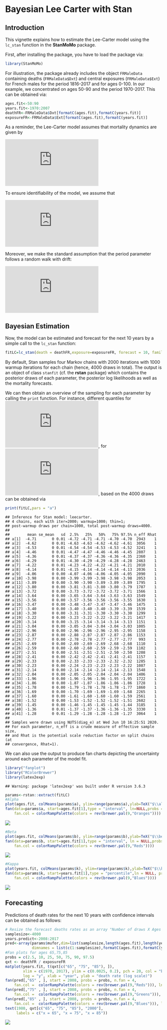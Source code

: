 Bayesian Lee Carter with Stan
================

Introduction
------------

This vignette explains how to estimate the Lee-Carter model using the `lc_stan` function in the **StanMoMo** package.

First, after installing the package, you have to load the package via:

``` r
library(StanMoMo)
```

For illustration, the package already includes the object `FRMaleData` containing deaths (`FRMaleData$Dxt`) and central exposures (`FRMaleData$Ext`) for French males for the period 1816-2017 and for ages 0-100. In our example, we concentrated on ages 50-90 and the period 1970-2017. This can be obtained via:

``` r
ages.fit<-50:90
years.fit<-1970:2007
deathFR<-FRMaleData$Dxt[formatC(ages.fit),formatC(years.fit)]
exposureFR<-FRMaleData$Ext[formatC(ages.fit),formatC(years.fit)]
```

As a reminder, the Lee-Carter model assumes that mortality dynamics are given by

![ 
\\begin{aligned}
D\_{xt} &\\sim Poisson (E\_{xt}\\mu\_{xt})\\\\
\\log \\mu\_{xt}&=\\alpha\_x+\\beta\_x \\kappa\_t
\\end{aligned}
](https://latex.codecogs.com/png.latex?%20%0A%5Cbegin%7Baligned%7D%0AD_%7Bxt%7D%20%26%5Csim%20Poisson%20%28E_%7Bxt%7D%5Cmu_%7Bxt%7D%29%5C%5C%0A%5Clog%20%5Cmu_%7Bxt%7D%26%3D%5Calpha_x%2B%5Cbeta_x%20%5Ckappa_t%0A%5Cend%7Baligned%7D%0A " 
\begin{aligned}
D_{xt} &\sim Poisson (E_{xt}\mu_{xt})\\
\log \mu_{xt}&=\alpha_x+\beta_x \kappa_t
\end{aligned}
")

 To ensure identifiability of the model, we assume that

![
\\sum\_x \\beta\_x=1,\\kappa\_1=0
](https://latex.codecogs.com/png.latex?%0A%5Csum_x%20%5Cbeta_x%3D1%2C%5Ckappa_1%3D0%0A "
\sum_x \beta_x=1,\kappa_1=0
")

Moreover, we make the standard assumption that the period parameter follows a random walk with drift:

![ 
\\kappa\_t \\sim \\mathcal{N}(\\mu+\\kappa\_{t-1},\\sigma)
](https://latex.codecogs.com/png.latex?%20%0A%5Ckappa_t%20%5Csim%20%5Cmathcal%7BN%7D%28%5Cmu%2B%5Ckappa_%7Bt-1%7D%2C%5Csigma%29%0A " 
\kappa_t \sim \mathcal{N}(\mu+\kappa_{t-1},\sigma)
")

Bayesian Estimation
-------------------

Now, the model can be estimated and forecast for the next 10 years by a simple call to the `lc_stan` function:

``` r
fitLC=lc_stan(death = deathFR,exposure=exposureFR, forecast = 10, family = "poisson",cores=4)
```

By default, Stan samples four Markov chains with 2000 iterations with 1000 warmup iterations for each chain (hence, 4000 draws in total). The output is an object of class `stanfit` (cf. the **rstan** package) which contains the posterior draws of each parameter, the posterior log likelihoods as well as the mortality forecasts.

We can then obtain an overview of the sampling for each parameter by calling the `print` function. For instance, different quantiles for ![\\alpha\_x](https://latex.codecogs.com/png.latex?%5Calpha_x "\alpha_x"), for ![x=50,\\dots,90](https://latex.codecogs.com/png.latex?x%3D50%2C%5Cdots%2C90 "x=50,\dots,90"), based on the 4000 draws can be obtained via

``` r
print(fitLC,pars = "a")
```

    ## Inference for Stan model: leecarter.
    ## 4 chains, each with iter=2000; warmup=1000; thin=1; 
    ## post-warmup draws per chain=1000, total post-warmup draws=4000.
    ## 
    ##        mean se_mean   sd  2.5%   25%   50%   75% 97.5% n_eff Rhat
    ## a[1]  -4.71       0 0.01 -4.72 -4.71 -4.71 -4.70 -4.70  2943    1
    ## a[2]  -4.62       0 0.01 -4.63 -4.63 -4.62 -4.62 -4.61  3056    1
    ## a[3]  -4.53       0 0.01 -4.54 -4.54 -4.53 -4.53 -4.52  3241    1
    ## a[4]  -4.46       0 0.01 -4.47 -4.47 -4.46 -4.46 -4.45  2807    1
    ## a[5]  -4.36       0 0.01 -4.37 -4.37 -4.36 -4.36 -4.35  2360    1
    ## a[6]  -4.29       0 0.01 -4.30 -4.29 -4.29 -4.28 -4.28  2463    1
    ## a[7]  -4.22       0 0.01 -4.23 -4.22 -4.22 -4.21 -4.21  2010    1
    ## a[8]  -4.14       0 0.01 -4.15 -4.14 -4.14 -4.14 -4.13  2036    1
    ## a[9]  -4.06       0 0.00 -4.07 -4.06 -4.06 -4.05 -4.05  2090    1
    ## a[10] -3.98       0 0.00 -3.99 -3.99 -3.98 -3.98 -3.98  2053    1
    ## a[11] -3.89       0 0.00 -3.90 -3.90 -3.89 -3.89 -3.89  1795    1
    ## a[12] -3.80       0 0.00 -3.81 -3.81 -3.80 -3.80 -3.79  1787    1
    ## a[13] -3.72       0 0.00 -3.73 -3.72 -3.72 -3.72 -3.71  1566    1
    ## a[14] -3.64       0 0.00 -3.65 -3.64 -3.64 -3.63 -3.63  1549    1
    ## a[15] -3.56       0 0.00 -3.57 -3.56 -3.56 -3.56 -3.55  1630    1
    ## a[16] -3.47       0 0.00 -3.48 -3.47 -3.47 -3.47 -3.46  1475    1
    ## a[17] -3.40       0 0.00 -3.40 -3.40 -3.40 -3.39 -3.39  1539    1
    ## a[18] -3.30       0 0.00 -3.31 -3.31 -3.30 -3.30 -3.30  1299    1
    ## a[19] -3.22       0 0.00 -3.23 -3.22 -3.22 -3.22 -3.21  1417    1
    ## a[20] -3.14       0 0.00 -3.15 -3.14 -3.14 -3.14 -3.13  1151    1
    ## a[21] -3.04       0 0.00 -3.05 -3.04 -3.04 -3.04 -3.03  1005    1
    ## a[22] -2.96       0 0.00 -2.96 -2.96 -2.96 -2.95 -2.95  1158    1
    ## a[23] -2.87       0 0.00 -2.88 -2.87 -2.87 -2.87 -2.86  1153    1
    ## a[24] -2.77       0 0.00 -2.78 -2.78 -2.77 -2.77 -2.77   993    1
    ## a[25] -2.69       0 0.00 -2.69 -2.69 -2.69 -2.68 -2.68  1110    1
    ## a[26] -2.59       0 0.00 -2.60 -2.60 -2.59 -2.59 -2.59  1102    1
    ## a[27] -2.51       0 0.00 -2.51 -2.51 -2.51 -2.50 -2.50  1208    1
    ## a[28] -2.41       0 0.00 -2.42 -2.42 -2.41 -2.41 -2.41  1157    1
    ## a[29] -2.33       0 0.00 -2.33 -2.33 -2.33 -2.32 -2.32  1285    1
    ## a[30] -2.23       0 0.00 -2.24 -2.23 -2.23 -2.23 -2.22  1087    1
    ## a[31] -2.14       0 0.00 -2.14 -2.14 -2.14 -2.14 -2.13  1548    1
    ## a[32] -2.04       0 0.00 -2.05 -2.05 -2.04 -2.04 -2.04  1406    1
    ## a[33] -1.96       0 0.00 -1.96 -1.96 -1.96 -1.95 -1.95  1722    1
    ## a[34] -1.86       0 0.00 -1.87 -1.87 -1.86 -1.86 -1.86  1728    1
    ## a[35] -1.78       0 0.00 -1.79 -1.78 -1.78 -1.78 -1.77  1860    1
    ## a[36] -1.69       0 0.00 -1.70 -1.69 -1.69 -1.69 -1.68  2265    1
    ## a[37] -1.60       0 0.00 -1.61 -1.60 -1.60 -1.60 -1.59  2561    1
    ## a[38] -1.52       0 0.00 -1.53 -1.52 -1.52 -1.52 -1.51  2682    1
    ## a[39] -1.45       0 0.00 -1.46 -1.45 -1.45 -1.45 -1.44  3185    1
    ## a[40] -1.36       0 0.01 -1.37 -1.37 -1.36 -1.36 -1.35  3330    1
    ## a[41] -1.28       0 0.01 -1.29 -1.28 -1.28 -1.28 -1.27  3064    1
    ## 
    ## Samples were drawn using NUTS(diag_e) at Wed Jun 10 16:25:51 2020.
    ## For each parameter, n_eff is a crude measure of effective sample size,
    ## and Rhat is the potential scale reduction factor on split chains (at 
    ## convergence, Rhat=1).

We can also use the output to produce fan charts depicting the uncertainty around each parameter of the model fit.

``` r
library("fanplot")
library("RColorBrewer")
library(latex2exp)
```

    ## Warning: package 'latex2exp' was built under R version 3.6.3

``` r
params<-rstan::extract(fitLC)
#Alpha
plot(ages.fit, colMeans(params$a), ylim=range(params$a),ylab=TeX("$\\alpha_x$"), xlab="Age: x")
fan(data=params$a, start=ages.fit[1],type = "interval", ln=NULL,probs = seq(0.01,0.99,0.01),
    fan.col = colorRampPalette(colors = rev(brewer.pal(9,"Oranges"))))
```

![](leecarter_files/figure-markdown_github/unnamed-chunk-5-1.png)

``` r
#Beta
plot(ages.fit, colMeans(params$b), ylim=range(params$b),ylab=TeX("$\\beta_x$"), xlab="Age: x")
fan(data=params$b, start=ages.fit[1],type = "interval", ln = NULL,probs = seq(0.01,0.99,0.01),
    fan.col = colorRampPalette(colors = rev(brewer.pal(9,"Reds"))))
```

![](leecarter_files/figure-markdown_github/unnamed-chunk-5-2.png)

``` r
#Kappa
plot(years.fit, colMeans(params$k), ylim=range(params$k),ylab=TeX("$\\kappa_t$"), xlab="Year: t")
fan(data=params$k, start=years.fit[1],type = "percentile",ln = NULL, probs = seq(0.01,0.99,0.01),
    fan.col = colorRampPalette(colors = rev(brewer.pal(9,"Blues"))))
```

![](leecarter_files/figure-markdown_github/unnamed-chunk-5-3.png)

Forecasting
-----------

Predictions of death rates for the next 10 years with confidence intervals can be obtained as follows:

``` r
# Resize the forecast deaths rates as an array "Number of draws X Ages X Years to predict"
samplesize<-4000
years.predict<-2008:2017
pred<-array(params$mufor,dim=list(samplesize,length(ages.fit),length(years.predict)),
            dimnames = list(c(1:samplesize),formatC(ages.fit),formatC(years.predict)))
#Fan plots for ages 65,75,85
probs = c(2.5, 10, 25, 50, 75, 90, 97.5)
qxt <- deathFR / exposureFR
matplot(years.fit, t(qxt[c("65", "75", "85"), ]),
        xlim = c(1970, 2017), ylim = c(0.0025, 0.2), pch = 20, col = "black",
        log = "y", xlab = "year", ylab = "death rate (log scale)")
fan(pred[,"65" , ], start = 2008, probs = probs, n.fan = 4,
    fan.col =  colorRampPalette(colors = rev(brewer.pal(9,"Reds"))), ln = NULL)
fan(pred[,"75" , ], start = 2008, probs = probs, n.fan = 4,
    fan.col =  colorRampPalette(colors = rev(brewer.pal(9,"Greens"))), ln = NULL)
fan(pred[,"85" , ], start = 2008, probs = probs, n.fan = 4,
    fan.col =  colorRampPalette(colors = rev(brewer.pal(9,"Blues"))), ln = NULL)
text(1980, qxt[c("65", "75", "85"), "2000"],
     labels = c("x = 65", "x = 75", "x = 85"))
```

![](leecarter_files/figure-markdown_github/unnamed-chunk-6-1.png)
